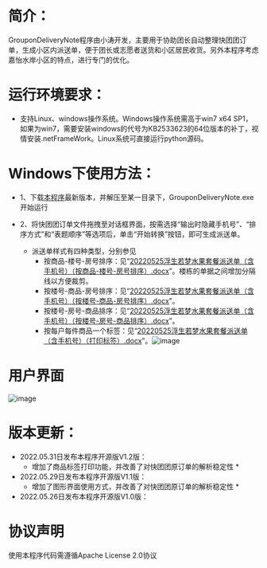 
# 简介：
GrouponDeliveryNote程序由小涛开发，主要用于协助团长自动整理快团团订单，生成小区内派送单，便于团长或志愿者送货和小区居民收货。另外本程序考虑嘉怡水岸小区的特点，进行专门的优化。

# 运行环境要求：

* 支持Linux、windows操作系统。Windows操作系统需高于win7 x64 SP1，如果为win7，需要安装windows的代号为KB2533623的64位版本的补丁，视情安装.netFrameWork。Linux系统可直接运行python源码。


# Windows下使用方法：

* 1、下载[本程序](https://github.com/mtshang1984/GrouponDeliveryNote/releases)最新版本，并解压至某一目录下，GrouponDeliveryNote.exe开始运行 <br>

* 2、将快团团订单文件拖拽至对话框界面，按需选择“输出时隐藏手机号”、“排序方式”和“表题顺序”等选项后，单击“开始转换”按钮，即可生成派送单。
    * 派送单样式有四种类型，分别参见
      * 按商品-楼号-房号排序：见“[20220525浮生若梦水果套餐派送单（含手机号）（按商品-楼号-房号排序）.docx](https://github.com/mtshang1984/GrouponDeliveryNote/blob/main/20220525%E6%B5%AE%E7%94%9F%E8%8B%A5%E6%A2%A6%E6%B0%B4%E6%9E%9C%E5%A5%97%E9%A4%90%E6%B4%BE%E9%80%81%E5%8D%95%EF%BC%88%E5%90%AB%E6%89%8B%E6%9C%BA%E5%8F%B7%EF%BC%89%EF%BC%88%E6%8C%89%E5%95%86%E5%93%81-%E6%A5%BC%E5%8F%B7-%E6%88%BF%E5%8F%B7%E6%8E%92%E5%BA%8F%EF%BC%89.docx?raw=true)”。楼栋的单据之间增加分隔线以方便裁剪。
      * 按楼号-商品-房号排序：见“[20220525浮生若梦水果套餐派送单（含手机号）（按楼号-商品-房号排序）.docx](https://github.com/mtshang1984/GrouponDeliveryNote/blob/main/20220525%E6%B5%AE%E7%94%9F%E8%8B%A5%E6%A2%A6%E6%B0%B4%E6%9E%9C%E5%A5%97%E9%A4%90%E6%B4%BE%E9%80%81%E5%8D%95%EF%BC%88%E5%90%AB%E6%89%8B%E6%9C%BA%E5%8F%B7%EF%BC%89%EF%BC%88%E6%8C%89%E6%A5%BC%E5%8F%B7-%E5%95%86%E5%93%81-%E6%88%BF%E5%8F%B7%E6%8E%92%E5%BA%8F%EF%BC%89.docx?raw=true)”。
      * 按楼号-房号-商品排序：见“[20220525浮生若梦水果套餐派送单（含手机号）（按楼号-房号-商品排序）.docx](https://github.com/mtshang1984/GrouponDeliveryNote/blob/main/20220525%E6%B5%AE%E7%94%9F%E8%8B%A5%E6%A2%A6%E6%B0%B4%E6%9E%9C%E5%A5%97%E9%A4%90%E6%B4%BE%E9%80%81%E5%8D%95%EF%BC%88%E5%90%AB%E6%89%8B%E6%9C%BA%E5%8F%B7%EF%BC%89%EF%BC%88%E6%8C%89%E6%A5%BC%E5%8F%B7-%E6%88%BF%E5%8F%B7-%E5%95%86%E5%93%81%E6%8E%92%E5%BA%8F%EF%BC%89.docx?raw=true)”。
      * 按每户每件商品一个标签：见“[20220525浮生若梦水果套餐派送单（含手机号）（打印标签）.docx](https://github.com/mtshang1984/GrouponDeliveryNote/blob/main/20220525%E6%B5%AE%E7%94%9F%E8%8B%A5%E6%A2%A6%E6%B0%B4%E6%9E%9C%E5%A5%97%E9%A4%90%E6%B4%BE%E9%80%81%E5%8D%95%EF%BC%88%E5%90%AB%E6%89%8B%E6%9C%BA%E5%8F%B7%EF%BC%89%EF%BC%88%E6%89%93%E5%8D%B0%E6%A0%87%E7%AD%BE%EF%BC%89.docx?raw=true)”。![image](https://user-images.githubusercontent.com/12483423/171041098-d1baa589-9c13-4d17-82b3-0e4e309c9e61.png)

     

# 用户界面
![image](https://user-images.githubusercontent.com/12483423/171040934-51af0a7b-69dd-438e-ba1b-2501501ee7c8.png)

# 版本更新：
* 2022.05.31日发布本程序开源版V1.2版： <br>
    * 增加了商品标签打印功能，并改善了对快团团原订单的解析稳定性    * 
* 2022.05.29日发布本程序开源版V1.1版： <br>
    * 增加了图形界面使用方式，并改善了对快团团原订单的解析稳定性    * 
* 2022.05.26日发布本程序开源版V1.0版： <br>

# 协议声明
使用本程序代码需遵循Apache License 2.0协议
